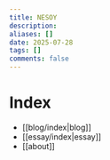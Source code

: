 ```yaml
---
title: NESOY
description:
aliases: []
date: 2025-07-28
tags: []
comments: false
---
```

# Index
- [[blog/index|blog]]
- [[essay/index|essay]]
- [[about]]
